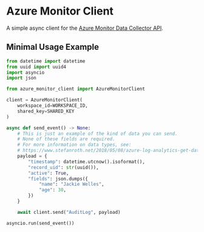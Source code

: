 # Azure Monitor Client

A simple async client for the [Azure Monitor Data Collector API](https://learn.microsoft.com/en-us/azure/azure-monitor/logs/data-collector-api?tabs=python).

## Minimal Usage Example

```python
from datetime import datetime
from uuid import uuid4
import asyncio
import json

from azure_monitor_client import AzureMonitorClient

client = AzureMonitorClient(
    workspace_id=WORKSPACE_ID,
    shared_key=SHARED_KEY
)

async def send_event() -> None:
    # This is just an example of the kind of data you can send.
    # None of these fields are required.
    # For more information on data types, see:
    # https://www.stefanroth.net/2018/05/08/azure-log-analytics-get-data-types/
    payload = {
        "timestamp": datetime.utcnow().isoformat(),
        "record_uid": str(uuid()),
        "active": True,
        "fields": json.dumps({
            "name": "Jackie Welles",
            "age": 30,
        })
    }

    await client.send("AuditLog", payload)

asyncio.run(send_event())
```

